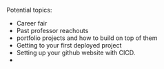Potential topics:



- Career fair
- Past professor reachouts
- portfolio projects and how to build on top of them
- Getting to your first deployed project
- Setting up your github website with CICD. 
- 